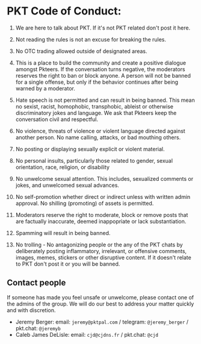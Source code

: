 
# PKT Code of Conduct:

  1) We are here to talk about PKT. If it's not PKT related don't post it here.

  2) Not reading the rules is not an excuse for breaking the rules.

  3) No OTC trading allowed outside of designated areas.

  4) This is a place to build the community and create a positive dialogue amongst Pkteers. 
  If the conversation turns negative, the moderators reserves the right to ban or block anyone. A person will not be banned for a single 
  offense, but only if the behavior continues after being warned by a moderator. 

  5) Hate speech is not permitted and can result in being banned. This mean no sexist, racist, homophobic, transphobic, ableist or otherwise                           discriminatory jokes and language. We ask that Pkteers keep the conversation civil and respectful.

  6) No violence, threats of violence or violent language directed against another person.
  No name calling, attacks, or bad mouthing others.

  7) No posting or displaying sexually explicit or violent material.

  8) No personal insults, particularly those related to gender, sexual orientation, race, religion, or disability

  9) No unwelcome sexual attention. This includes, sexualized comments or jokes, and unwelcomed sexual advances.

  10) No self-promotion whether direct or indirect unless with written admin approval. No shilling (promoting) of assets is permitted.

  12) Moderators reserve the right to moderate, block or remove posts that are factually inaccurate, deemed inappopriate or lack substantiation.

  13) Spamming will result in being banned.

  14) No trolling - No antagonizing people or the any of the PKT chats by deliberately posting inflammatory, irrelevant, or offensive comments, images, memes, stickers or other disruptive content. If it doesn't relate to PKT don't post it or you will be banned.

## Contact people
If someone has made you feel unsafe or unwelcome, please contact one of the admins of the group.
We will do our best to address your matter quickly and with discretion.

* Jeremy Berger: email: `jeremy@pktpal.com` / telegram: `@jeremy_berger` / pkt.chat: `@jeremyb`
* Caleb James DeLisle: email: `cjd@cjdns.fr` / pkt.chat: `@cjd`
